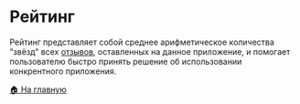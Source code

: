 # Рейтинг
Рейтинг представляет собой среднее арифметическое количества "звёзд" всех [отзывов](/features/app/review), оставленных на данное приложение, и помогает пользователю быстро принять решение об использовании конкрентного приложения.

[🏠 На главную](/)
